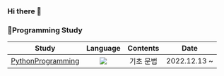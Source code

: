 ### Hi there 👋

<!--
**JuwonLee99/JuwonLee99** is a ✨ _special_ ✨ repository because its `README.md` (this file) appears on your GitHub profile.

Here are some ideas to get you started:

- 🔭 I’m currently working on ...
- 🌱 I’m currently learning ...
- 👯 I’m looking to collaborate on ...
- 🤔 I’m looking for help with ...
- 💬 Ask me about ...
- 📫 How to reach me: ...
- 😄 Pronouns: ...
- ⚡ Fun fact: ...
-->

### 🎒Programming Study 
|Study|Language|Contents|Date|
|:---------:|:----:|:----:|:----:|
|[PythonProgramming](https://github.com/JuwonLee99/python_practice.git)|<img src="https://img.shields.io/badge/Python-3776AB?style=flat&logo=Python&logoColor=white"/>|기초 문법|2022.12.13 ~|
